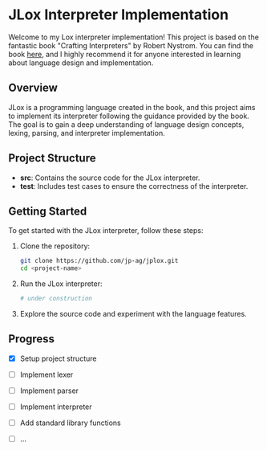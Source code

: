 # JLox Interpreter Implementation

Welcome to my Lox interpreter implementation! This project is based on the fantastic book "Crafting Interpreters" by Robert Nystrom. You can find the book [here](https://craftinginterpreters.com/), and I highly recommend it for anyone interested in learning about language design and implementation.

## Overview

JLox is a programming language created in the book, and this project aims to implement its interpreter following the guidance provided by the book. The goal is to gain a deep understanding of language design concepts, lexing, parsing, and interpreter implementation.

## Project Structure

- **src**: Contains the source code for the JLox interpreter.
- **test**: Includes test cases to ensure the correctness of the interpreter.

## Getting Started

To get started with the JLox interpreter, follow these steps:

1. Clone the repository:

    ```bash
    git clone https://github.com/jp-ag/jplox.git
    cd <project-name>
    ```

2. Run the JLox interpreter:

    ```bash
    # under construction
    ```

3. Explore the source code and experiment with the language features.

## Progress

- [x] Setup project structure
- [ ] Implement lexer
- [ ] Implement parser
- [ ] Implement interpreter
- [ ] Add standard library functions
- [ ] ...


